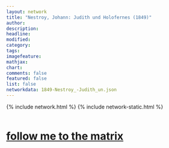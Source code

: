 ```yaml
---
layout: network
title: "Nestroy, Johann: Judith und Holofernes (1849)"
author:
description:
headline:
modified:
category:
tags: 
imagefeature: 
mathjax: 
chart: 
comments: false
featured: false
list: false
networkdata: 1849-Nestroy_-Judith_un.json
---
```

{% include network.html %}
{% include network-static.html %}
<div class="row">
  <div class="small-5 small-centered columns"><a href="/matrix441"><h1>follow me to the matrix</h1></a>
</div>
</div>
